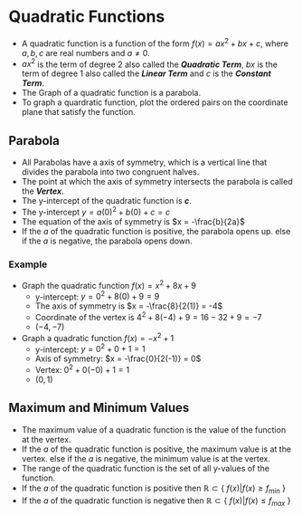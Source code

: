 # Quadratic Functions

- A quadratic function is a function of the form $f(x) = ax^2 + bx + c$, where $a,b,c$ are real numbers and $a \ne 0$.
- $ax^2$ is the term of degree 2 also called the **_Quadratic Term_**, $bx$ is the term of degree 1 also called the **_Linear Term_** and $c$ is the **_Constant Term_**.
- The Graph of a quadratic function is a parabola.
- To graph a quardratic function, plot the ordered pairs on the coordinate plane that satisfy the function.

## Parabola

- All Parabolas have a axis of symmetry, which is a vertical line that divides the parabola into two congruent halves.
- The point at which the axis of symmetry intersects the parabola is called the **_Vertex_**.
- The y-intercept of the quadratic function is **$c$**.
- The y-intercept $y = a(0)^2 + b(0) + c = c$
- The equation of the axis of symmetry is $x = -\frac{b}{2a}$
- If the $a$ of the quadratic function is positive, the parabola opens up. else if the $a$ is negative, the parabola opens down.

### Example

- Graph the quadratic function $f(x) = x^2 + 8x + 9$
  - y-intercept: $y = 0^2 + 8(0) + 9 = 9$
  - The axis of symmetry is $x = -\frac{8}{2(1)} = -4$
  - Coordinate of the vertex is $4^2 + 8(-4) + 9 = 16 - 32 + 9 = -7$
  - $(-4, -7)$
- Graph a quadratic function $f(x) = -x^2 + 1$
  - y-intercept: $y = 0^2 + 0 + 1 = 1$
  - Axis of symmetry: $x = -\frac{0}{2(-1)} = 0$
  - Vertex: $0^2 + 0(-0) + 1 = 1$
  - $(0, 1)$

## Maximum and Minimum Values

- The maximum value of a quadratic function is the value of the function at the vertex.
- If the $a$ of the quadratic function is positive, the maximum value is at the vertex. else if the $a$ is negative, the minimum value is at the vertex.
- The range of the quadratic function is the set of all y-values of the function.
- If the $a$ of the quadratic function is positive then $\mathbb{R} \subset \{ \ f(x)|f(x)\geqslant f_{min}\ \}$
- If the $a$ of the quadratic function is negative then $\mathbb{R} \subset \{ \ f(x)|f(x)\leqslant f_{max}\ \}$
